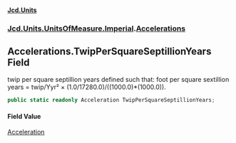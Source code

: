#### [Jcd.Units](index 'index')
### [Jcd.Units.UnitsOfMeasure.Imperial](Jcd.Units.UnitsOfMeasure.Imperial 'Jcd.Units.UnitsOfMeasure.Imperial').[Accelerations](Accelerations 'Jcd.Units.UnitsOfMeasure.Imperial.Accelerations')

## Accelerations.TwipPerSquareSeptillionYears Field

twip per square septillion years defined such that: foot per square sextillion years = twip/Yyr² ×
(1.0/17280.0)/((1000.0)*(1000.0)).

```csharp
public static readonly Acceleration TwipPerSquareSeptillionYears;
```

#### Field Value
[Acceleration](Acceleration 'Jcd.Units.UnitTypes.Acceleration')